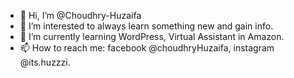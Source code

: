- 👋 Hi, I’m @Choudhry-Huzaifa
- 👀 I’m interested to always learn something new and gain info.
- 🌱 I’m currently learning WordPress, Virtual Assistant in Amazon.
- 📫 How to reach me: facebook @choudhryHuzaifa, instagram @its.huzzzi.
<!---
Choudhry-Huzaifa/Choudhry-Huzaifa is a ✨ special ✨ repository because its `README.md` (this file) appears on your GitHub profile.
You can click the Preview link to take a look at your changes.
--->
